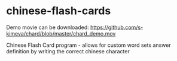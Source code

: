 # chinese-flash-cards

Demo movie can be downloaded: https://github.com/s-kimeva/chard/blob/master/chard_demo.mov

Chinese Flash Card program - allows for custom word sets
answer definition by writing the correct chinese character
